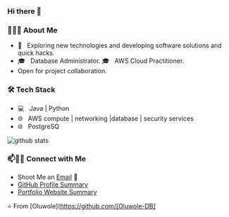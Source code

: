 ### Hi there 👋

<!--
**Oluwole/Oluwole** is a ✨ _special_ ✨ repository because its `README.md` (this file) appears on your GitHub profile.

Here are some ideas to get you started:
PostgreSQ

- 🔭 I’m currently working on ...
- 🌱 I’m currently learning ...
- 👯 I’m looking to collaborate on ...
- 🤔 I’m looking for help with ...
- 💬 Ask me about ...
- 📫 How to reach me: ...
- 😄 Pronouns: ...
- ⚡ Fun fact: ...
-->

<h3> 👨🏻‍💻 About Me </h3>

- 🤔 &nbsp; Exploring new technologies and developing software solutions and quick hacks.
- 🎓 &nbsp;  Database Administrator.
🎓 &nbsp;  AWS Cloud Practitioner.
- Open for project collaboration. 

<h3>🛠 Tech Stack</h3>

- 💻 &nbsp; Java | Python
- 🌐 &nbsp; AWS compute | networking |database | security services
- 🌐 &nbsp; PostgreSQ


![github stats](https://github-readme-stats.vercel.app/api?username=Oluwole-DB)

### 📫🤝🏻 Connect with Me

 - Shoot Me an [Email](oluwolejsp@gmail.com ) 💌
 - [GitHub Profile Summary](https://profile-summary-for-github.com/user/Oluwole-DB)
 - [Portfolio Website Summary](https://pending) 




 ⭐️ From [Oluwole](https://github.com/[Oluwole-DB]
